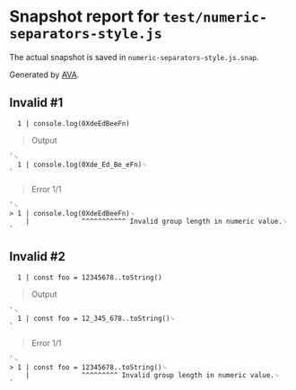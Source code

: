 # Snapshot report for `test/numeric-separators-style.js`

The actual snapshot is saved in `numeric-separators-style.js.snap`.

Generated by [AVA](https://avajs.dev).

## Invalid #1
      1 | console.log(0XdeEdBeeFn)

> Output

    `␊
      1 | console.log(0Xde_Ed_Be_eFn)␊
    `

> Error 1/1

    `␊
    > 1 | console.log(0XdeEdBeeFn)␊
        |             ^^^^^^^^^^^ Invalid group length in numeric value.␊
    `

## Invalid #2
      1 | const foo = 12345678..toString()

> Output

    `␊
      1 | const foo = 12_345_678..toString()␊
    `

> Error 1/1

    `␊
    > 1 | const foo = 12345678..toString()␊
        |             ^^^^^^^^^ Invalid group length in numeric value.␊
    `
